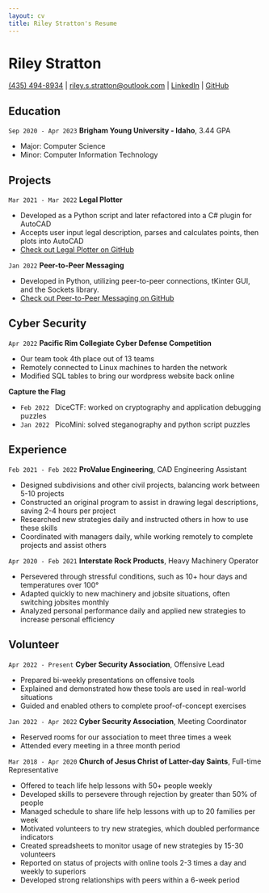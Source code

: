 ```yaml
---
layout: cv
title: Riley Stratton's Resume
---
```

# Riley Stratton


<div id="webaddress">
<a href="tel:435-494-8934">(435) 494-8934</a>
| <a href="mailto:riley.s.stratton@outlook.com">riley.s.stratton@outlook.com</a>
| <a href="https://www.linkedin.com/in/RileyStratton/">LinkedIn</a>
| <a href="https://github.com/RileyStratton">GitHub</a>
</div>

<!-- https://www.monique.tech/the-art-of-markdown -->

## Education

`Sep 2020 - Apr 2023`
__Brigham Young University - Idaho__, 3.44 GPA

- Major: Computer Science
- Minor: Computer Information Technology

## Projects

`Mar 2021 - Mar 2022`
__Legal Plotter__

- Developed as a Python script and later refactored into a C# plugin for AutoCAD
- Accepts user input legal description, parses and calculates points, then plots into AutoCAD
- [Check out Legal Plotter on GitHub](https://github.com/rileystratton/legalplotter)

`Jan 2022`
__Peer-to-Peer Messaging__

- Developed in Python, utilizing peer-to-peer connections, tKinter GUI, and the Sockets library.
- [Check out Peer-to-Peer Messaging on GitHub](https://github.com/rileystratton/networking)

## Cyber Security

`Apr 2022`
__Pacific Rim Collegiate Cyber Defense Competition__
 
- Our team took 4th place out of 13 teams
- Remotely connected to Linux  machines to harden the network
- Modified SQL tables to bring our wordpress website back online

__Capture the Flag__
 
- `Feb 2022 ` DiceCTF: worked on cryptography and application debugging puzzles
- `Jan 2022 ` PicoMini: solved steganography and python script puzzles 

## Experience

`Feb 2021 - Feb 2022`
__ProValue Engineering__, CAD Engineering Assistant

- Designed subdivisions and other civil projects, balancing work between 5-10 projects
- Constructed an original program to assist in drawing legal descriptions, saving 2-4 hours per project
- Researched new strategies daily and instructed others in how to use these skills
- Coordinated with managers daily, while working remotely to complete projects and assist others 

`Apr 2020 - Feb 2021`
__Interstate Rock Products__, Heavy Machinery Operator

- Persevered through stressful conditions, such as 10+ hour days and temperatures over 100°
- Adapted quickly to new machinery and jobsite situations, often switching jobsites monthly
- Analyzed personal performance daily and applied new strategies to increase personal efficiency 

## Volunteer

`Apr 2022 - Present`
__Cyber Security Association__, Offensive Lead
- Prepared bi-weekly presentations on offensive tools
- Explained and demonstrated how these tools are used in real-world situations
- Guided and enabled others to complete proof-of-concept exercises

`Jan 2022 - Apr 2022`
__Cyber Security Association__, Meeting Coordinator
- Reserved rooms for our association to meet three times a week
- Attended every meeting in a three month period

`Mar 2018 - Apr 2020`
__Church of Jesus Christ of Latter-day Saints__, Full-time Representative

- Offered to teach life help lessons with 50+ people weekly
- Developed skills to persevere through rejection by greater than 50% of people
- Managed schedule to share life help lessons with up to 20 families per week
- Motivated volunteers to try new strategies, which doubled performance indicators
- Created spreadsheets to monitor usage of new strategies by 15-30 volunteers 
- Reported on status of projects with online tools 2-3 times a day and weekly to superiors 
- Developed strong relationships with peers within a 6-week period

<!-- ### Footer

Last updated: 14-Apr-2022 -->


